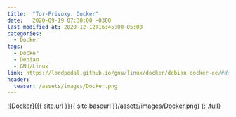 ```yaml
---
title:  "Tor-Privoxy: Docker"
date:   2020-09-19 07:30:00 -0300
last_modified_at: 2020-12-12T16:45:00-05:00
categories:
  - Docker
tags:
  - Docker
  - Debian
  - GNU/Linux
link: https://lordpedal.github.io/gnu/linux/docker/debian-docker-ce/#docker-tor-privoxy
header:
  teaser: /assets/images/Docker.png
---
```


![Docker]({{ site.url }}{{ site.baseurl }}/assets/images/Docker.png)
{: .full}
